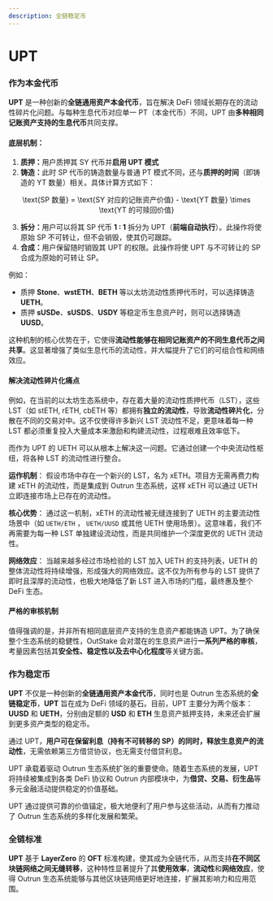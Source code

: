 ```yaml
---
description: 全链稳定币
---
```


# UPT

### **作为本金代币**

**UPT** 是一种创新的**全链通用资产本金代币**，旨在解决 DeFi 领域长期存在的流动性碎片化问题。与每种生息代币对应单一 PT（本金代币）不同，UPT 由**多种相同记账资产支持的生息代币**共同支撑。

#### **底层机制：**

1. **质押：**&#x7528;户质押其 SY 代币并**启用 UPT 模式**
2. **铸造：**&#x6B64;时 SP 代币的铸造数量与普通 PT 模式不同，还与**质押的时间**（即铸造的 YT 数量）相关。具体计算方式如下：

<p align="center"><span class="math">\text{SP 数量} = \text{SY 对应的记账资产价值} - \text{YT 数量} \times \text{YT 的可赎回价值}</span></p>

3. **拆分：**&#x7528;户可以将其 SP 代币 **1 : 1** 拆分为 UPT（**前端自动执行**）。此操作将使原始 SP 不可转让，但不会销毁，使其仍可跟踪。
4. **合成：**&#x7528;户保留随时销毁其 UPT 的权限。此操作将使 UPT 与不可转让的 SP 合成为原始的可转让 SP。

例如：

* 质押 **Stone**、**wstETH**、**BETH** 等以太坊流动性质押代币时，可以选择铸造 **UETH**。
* 质押 **sUSDe**、**sUSDS**、**USDY** 等稳定币生息资产时，则可以选择铸造 **UUSD**。

这种机制的核心优势在于，它使得**流动性能够在相同记账资产的不同生息代币之间共享**。这显著增强了类似生息代币的流动性，并大幅提升了它们的可组合性和网络效应。

#### **解决流动性碎片化痛点**

例如，在当前的以太坊生态系统中，存在着大量的流动性质押代币（LST），这些 LST（如 stETH, rETH, cbETH 等）都拥有**独立的流动性**，导致**流动性碎片化**，分散在不同的交易对中。这不仅使得许多新兴 LST 流动性不足，更意味着每一种 LST 都必须重复投入大量成本来激励和构建流动性，过程艰难且效率低下。

而作为 UPT 的 UETH 可以从根本上解决这一问题。它通过创建一个中央流动性枢纽，将各种 LST 的流动性进行整合。

**运作机制**： 假设市场中存在一个新兴的 LST，名为 xETH。项目方无需再费力构建 xETH 的流动性，而是集成到 Outrun 生态系统，这样 xETH 可以通过 UETH 立即连接市场上已存在的流动性。

**核心优势**： 通过这一机制，xETH 的流动性被无缝连接到了 UETH 的主要流动性场景中（如 `UETH/ETH` ， `UETH/UUSD` 或其他 UETH 使用场景）。这意味着，我们不再需要为每一种 LST 单独建设流动性，而是共同维护一个深度更优的 UETH 流动性。

**网络效应**： 当越来越多经过市场检验的 LST 加入 UETH 的支持列表，UETH 的整体流动性将持续增强，形成强大的网络效应。这不仅为所有参与的 LST 提供了即时且深厚的流动性，也极大地降低了新 LST 进入市场的门槛，最终惠及整个 DeFi 生态。

#### **严格的审核机制**

值得强调的是，并非所有相同底层资产支持的生息资产都能铸造 UPT。为了确保整个生态系统的稳健性，OutStake 会对潜在的生息资产进行**一系列严格的审核**，考量因素包括其**安全性、稳定性以及去中心化程度**等关键方面。

### **作为稳定币**

**UPT** 不仅是一种创新的**全链通用资产本金代币**，同时也是 Outrun 生态系统的**全链稳定币**，**UPT** 旨在成为 DeFi 领域的基石。目前，UPT 主要分为两个版本：**UUSD** 和 **UETH**，分别由足额的 **USD** 和 **ETH** 生息资产抵押支持，未来还会扩展到更多资产类型的稳定币。

通过 UPT，**用户可在保留利息（持有不可转移的 SP）的同时，释放生息资产的流动性**，无需依赖第三方借贷协议，也无需支付借贷利息。

UPT 承载着驱动 Outrun 生态系统扩张的重要使命。随着生态系统的发展，UPT 将持续被集成到各类 DeFi 协议和 Outrun 内部模块中，为**借贷、交易、衍生品**等多元金融活动提供稳定的价值基础。

UPT 通过提供可靠的价值锚定，极大地便利了用户参与这些活动，从而有力推动了 Outrun 生态系统的多样化发展和繁荣。

### **全链标准**

**UPT** 基于 **LayerZero** 的 **OFT** 标准构建，使其成为全链代币，从而支持**在不同区块链网络之间无缝转移**，这种特性显著提升了其**使用效率**，**流动性**和**网络效应**，使得 Outrun 生态系统能够与其他区块链网络更好地连接，扩展其影响力和应用范围。
